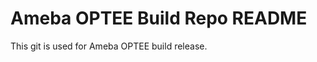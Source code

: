 Ameba OPTEE Build Repo README
==============================

This git is used for Ameba OPTEE build release.
